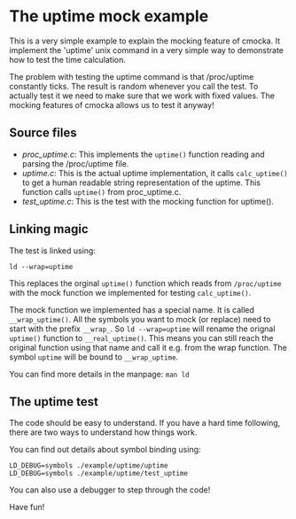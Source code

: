 The uptime mock example
=======================

This is a very simple example to explain the mocking feature of cmocka. It
implement the 'uptime' unix command in a very simple way to demonstrate how to
test the time calculation.

The problem with testing the uptime command is that /proc/uptime constantly
ticks. The result is random whenever you call the test. To actually test it
we need to make sure that we work with fixed values. The mocking features
of cmocka allows us to test it anyway!

Source files
------------

* *proc_uptime.c*: This implements the `uptime()` function reading and parsing
  the /proc/uptime file.
* *uptime.c*: This is the actual uptime implementation, it calls
  `calc_uptime()` to get a human readable string representation of the uptime.
  This function calls `uptime()` from proc_uptime.c.
* *test_uptime.c*: This is the test with the mocking function for uptime().

Linking magic
-------------

The test is linked using:

    ld --wrap=uptime

This replaces the orginal `uptime()` function which reads from `/proc/uptime`
with the mock function we implemented for testing `calc_uptime()`.

The mock function we implemented has a special name. It is called
`__wrap_uptime()`. All the symbols you want to mock (or replace) need to start
with the prefix `__wrap_`. So `ld --wrap=uptime` will rename the orignal
`uptime()` function to `__real_uptime()`. This means you can still reach the
original function using that name and call it e.g. from the wrap function.
The symbol `uptime` will be bound to `__wrap_uptime`.

You can find more details in the manpage: `man ld`

The uptime test
---------------

The code should be easy to understand. If you have a hard time following, there
are two ways to understand how things work.

You can find out details about symbol binding using:

    LD_DEBUG=symbols ./example/uptime/uptime
    LD_DEBUG=symbols ./example/uptime/test_uptime

You can also use a debugger to step through the code!


Have fun!
